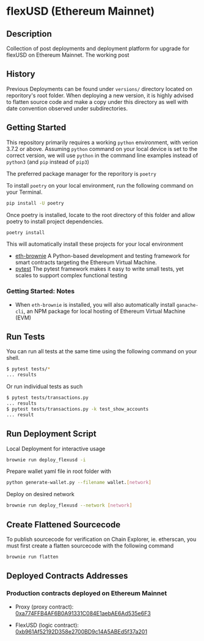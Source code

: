 # flexUSD (Ethereum Mainnet)

## Description

Collection of post deployments and deployment platform for upgrade for flexUSD on Ethereum Mainnet.
The working post

## History

Previous Deployments can be found under `versions/` directory located on reporitory's root folder. When deploying a new version, it is highly advised to flatten source code and make a copy under this directory as well with date convention observed under subdirectories.

## Getting Started

This repository primarily requires a working `python` environment, with verion 3.7.2 or above.
Assuming `python` command on your local device is set to the correct version, we will use `python` in the command line examples instead of `python3` (and `pip` instead of `pip3`)

The preferred package manager for the reporitory is `poetry`

To install `poetry` on your local environment, run the following command on your Terminal.

```bash
pip install -U poetry
```

Once poetry is installed, locate to the root directory of this folder and allow poetry to install project dependencies.

```bash
poetry install
```

This will automatically install these projects for your local environment

* [eth-brownie](https://github.com/eth-brownie/brownie) A Python-based development and testing framework for smart contracts targeting the Ethereum Virtual Machine.
* [pytest](github.com/pytest-dev/pytest) The pytest framework makes it easy to write small tests, yet scales to support complex functional testing

### Getting Started: Notes

* When `eth-brownie` is installed, you will also automatically install `ganache-cli`, an NPM package for local hosting of Ethereum Virtual Machine (EVM) 

## Run Tests

You can run all tests at the same time using the following command on your shell.

```bash
$ pytest tests/*
... results
```

Or run individual tests as such

```bash
$ pytest tests/transactions.py
... results
$ pytest tests/transactions.py -k test_show_accounts
... result
```

## Run Deployment Script

Local Deployment for interactive usage

```bash
brownie run deploy_flexusd -i
```

Prepare wallet yaml file in root folder with

```bash
python generate-wallet.py --filename wallet.[network]
```

Deploy on desired network

```bash
brownie run deploy_flexusd --network [network]
```

## Create Flattened Sourcecode

To publish sourcecode for verification on Chain Explorer, ie. etherscan, you must first create a flatten sourcecode with the following command

```bash
brownie run flatten
```

## Deployed Contracts Addresses 

### Production contracts deployed on Ethereum Mainnet

- Proxy (proxy contract): [0xa774FFB4AF6B0A91331C084E1aebAE6Ad535e6F3](https://etherscan.io/address/0xa774FFB4AF6B0A91331C084E1aebAE6Ad535e6F3)

- FlexUSD (logic contract): [0xb961Af52192D358e2700BD9c14A5ABEd5f37a201](https://etherscan.io/address/0xb961af52192d358e2700bd9c14a5abed5f37a201)
